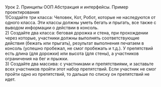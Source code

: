 Урок 2. Принципы ООП Абстракция и интерфейсы. Пример проектирования\
1)Создайте три класса: Человек, Кот, Робот, которые не наследуются от одного класса. Эти классы должны уметь бегать и прыгать, все также с выводом информации о действии в консоль.\
2) Создайте два класса: беговая дорожка и стена, при прохождении через которые, участники
должны выполнять соответствующие действия (бежать или прыгать), результат выполнения
печатаем в консоль (успешно пробежал, не смог пробежать и т.д.). У препятствий есть длина
(для дорожки) или высота (для стены), а участников ограничения на бег и прыжки.\
3) Создайте два массива: с участниками и препятствиями, и заставьте всех участников пройти
этот набор препятствий. Если участник не смог пройти одно из препятствий, то дальше по
списку он препятствий не идет.
